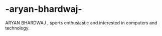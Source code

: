 # -aryan-bhardwaj-
ARYAN BHARDWAJ , sports enthusiastic and interested in computers and technology.
